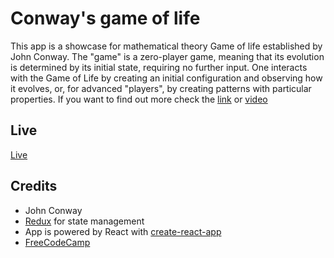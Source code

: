 # Conway's game of life

This app is a showcase for mathematical theory Game of life established by John Conway. The "game" is a zero-player game, meaning that its evolution is determined by its initial state, requiring no further input. One interacts with the Game of Life by creating an initial configuration and observing how it evolves, or, for advanced "players", by creating patterns with particular properties. If you want to find out more check the [link](https://en.wikipedia.org/wiki/Conway%27s_Game_of_Life) or [video](https://www.youtube.com/watch?v=E8kUJL04ELA)


## Live
[Live](https://mmarinm.github.io/conwaysGameOfLife/)


## Credits
*   John Conway
*   [Redux](http://redux.js.org/) for state management
*   App is powered by React with [create-react-app](https://github.com/facebookincubator/create-react-app)
*   [FreeCodeCamp](https://www.freecodecamp.com)